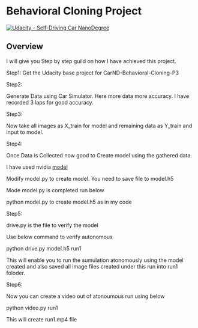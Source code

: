 # Behavioral Cloning Project

[![Udacity - Self-Driving Car NanoDegree](https://s3.amazonaws.com/udacity-sdc/github/shield-carnd.svg)](http://www.udacity.com/drive)

Overview
---
I will give you Step by step guild on how I have achieved this project.

Step1: 
Get the Udacity base project for CarND-Behavioral-Cloning-P3

Step2:

Generate Data using Car Simulator. Here more data more accuracy.
I have recorded 3 laps for good accuracy.

Step3:

Now take all images as X_train for model and remaining data as Y_train and input to model.


Step4:

Once Data is Collected now good to Create model using the gathered data.

I have used nvidia [model](https://devblogs.nvidia.com/deep-learning-self-driving-cars/)

Modify model.py to create model. You need to save file to model.h5

Mode model.py is completed run below

python model.py to create model.h5 as in my code

Step5: 

drive.py is the file to verify the model

Use below command to verify autonomous

python drive.py model.h5 run1

This will enable you to run the sumulation atonomously using the model created and also saved all image files created under this run into run1 foloder.

Step6:

Now you can create a video out of atonoumous run using below

python video.py run1

This will create run1.mp4 file




